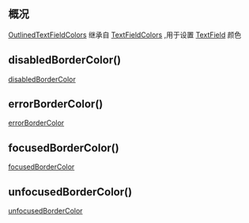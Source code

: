 ## 概况

[OutlinedTextFieldColors](/API/UI/Compose/Theme/Color/OutlinedTextFieldColors/README.md)
继承自 [TextFieldColors](/API/UI/Compose/Theme/Color/TextFieldColors/README.md)
,用于设置 [TextField](/API/UI/Compose/Widget/TextField/README.md) 颜色

## disabledBorderColor()

[disabledBorderColor](disabledBorderColor.md ":include")

## errorBorderColor()

[errorBorderColor](errorBorderColor.md ":include")

## focusedBorderColor()

[focusedBorderColor](focusedBorderColor.md ":include")

## unfocusedBorderColor()

[unfocusedBorderColor](unfocusedBorderColor.md ":include")